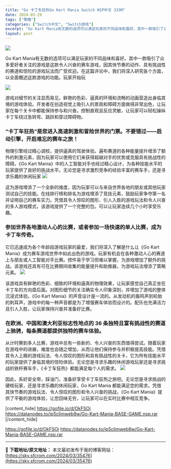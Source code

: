```yaml
---
title: "Go 卡丁车狂热Go Kart Mania Switch NSP中文 333M"
date: 2024-03-29
tags: ["策略"]
categories: ["Switch中文", "Switch游戏"]
excerpt: "Go Kart Mania有无数的选项可以满足玩家的不同品味和喜好。其中一款吸引了众多爱好者关注的游戏是这款令人兴奋的赛车游戏，因其快节奏的动作、具有挑战性的赛道和惊险的游戏玩法而广受欢迎。在这篇评论中，我们将深入研究各个方面，以全面概述这款游戏的功能。玩家开始玩 游戏对细节的关注显而易见，鲜艳的色&hellip;"
layout: post
---
```


<img class="rich_pages wxw-img" src="https://sky.sfcrom.com/wp-content/uploads/2024/03/20240329095219-c92bb.jpeg" data-imgfileid="110005129" data-ratio="0.562" data-type="jpeg" data-w="1000" />

Go Kart Mania有无数的选项可以满足玩家的不同品味和喜好。其中一款吸引了众多爱好者关注的游戏是这款令人兴奋的赛车游戏，因其快节奏的动作、具有挑战性的赛道和惊险的游戏玩法而广受欢迎。在这篇评论中，我们将深入研究各个方面，以全面概述这款游戏的功能。玩家开始玩

<img class="rich_pages wxw-img" src="https://sky.sfcrom.com/wp-content/uploads/2024/03/20240329095219-2750e.jpeg" data-imgfileid="110005125" data-ratio="0.562" data-type="jpeg" data-w="1000" />

游戏对细节的关注显而易见，鲜艳的色彩、逼真的环境和流畅的动画营造出身临其境的游戏体验。开发者在创造视觉上吸引人的景观和障碍方面做得非常出色，让玩家在每个关卡中都能保持参与和兴奋。控制直观且反应灵敏，让玩家可以轻松操纵卡丁车绕过急转弯、跳跃和穿过障碍物。
<h3>“卡丁车狂热”是您进入高速刺激和冒险世界的门票。不要错过——启动引擎，开启难忘的赛车之旅！</h3>
物理引擎经过精心调校，提供逼真的驾驶体验。遍布赛道的各种能量提升增添了额外的刺激元素，因为玩家可以使用它们来获得超越对手的优势或克服具有挑战性的障碍。《Go Kart Mania》中的人工智能对手也经过精心设计，为各种技能水平的玩家提供了良好的挑战水平。无论您是寻求激烈竞争的经验丰富的赛车手，还是寻求乐趣的休闲玩家

<img class="rich_pages wxw-img" src="https://sky.sfcrom.com/wp-content/uploads/2024/03/20240329095219-9a603.jpeg" data-imgfileid="110005128" data-ratio="0.562" data-type="jpeg" data-w="1000" />

这为游戏增添了一个全新的维度，因为玩家可以与来自世界各地的朋友或其他玩家测试自己的技能。在线排行榜和排名为游戏增添了竞技元素，鼓励玩家争夺第一名并证明自己的赛车实力。凭借其令人惊叹的图形、引人入胜的游戏玩法和令人兴奋的多人游戏模式，该游戏提供了一个完整的包，可以让玩家连续几个小时享受乐趣。
<h3>参加世界各地激动人心的比赛，或者参加一场快速的单人比赛，成为卡丁车传奇。</h3>
它已迅速成为各个年龄段游戏玩家的最爱，我们将深入了解是什么让《Go Kart Mania》成为赛车游戏世界中如此出色的游戏。玩家有机会在各种激动人心的赛道上与朋友或人工智能对手比赛。控件易于学习但难以掌握，为游戏增加了额外的挑战。该游戏还具有可在比赛期间收集的能量提升和助推器，为游戏玩法增添了策略元素。

<img class="rich_pages wxw-img" src="https://sky.sfcrom.com/wp-content/uploads/2024/03/20240329095219-4489b.jpeg" data-imgfileid="110005126" data-ratio="0.562" data-type="jpeg" data-w="1000" />

该游戏具有鲜艳的色彩、细致的环境和逼真的物理效果，让玩家感觉自己真正坐在卡丁车的方向盘后面。对图形细节的关注确实令人印象深刻，并增加了游戏的整体沉浸式体验。《Go Kart Mania》的声音设计是一流的。从发动机的轰鸣声到轮胎的刺耳声，游戏中的每一种声音都是为了增强赛车体验而设计的。配乐也充满活力且引人入胜，让玩家保持兴奋并准备好比赛。
<h3>在欧洲、中国和澳大利亚标志性地点的 36 条独特且富有挑战性的赛道上驰骋，每条赛道都提供独特的赛车体验。</h3>
从计时赛到多人比赛，游戏中总有一些新的、令人兴奋的东西值得尝试。随着玩家在游戏中的进展，难度也会随之增加，从而让他们保持参与并积极提高技能。凭借其令人上瘾的游戏玩法、令人惊叹的图形和具有挑战性的关卡，它为所有技能水平的玩家提供了身临其境的惊险体验。无论您是寻求乐趣的休闲游戏玩家还是寻求挑战的铁杆赛车手，《卡丁车狂热》都能满足每个人的需求。

<img class="rich_pages wxw-img" src="https://sky.sfcrom.com/wp-content/uploads/2024/03/20240329095219-f2dda.jpeg" data-imgfileid="110005127" data-ratio="0.562" data-type="jpeg" data-w="1000" data-imgqrcoded="1" />

因此，系好安全带，踩油门，准备好享受卡丁车狂热之旅吧。无论您是寻求挑战的硬核玩家，还是寻求乐趣的休闲玩家，Go Kart Mania 都能满足您的需求。凭借其快节奏的游戏玩法、令人惊叹的图形和令人兴奋的挑战，《Go Kart Mania》提供了平衡的游戏体验，让您回味无穷，让玩家可以在实时比赛中相互竞争。

[content_hide]
https://gofile.io/d/OkFSOi
https://datanodes.to/ip5climweb8w/Go-Kart-Mania-BASE-GAME.nsp.rar
[/content_hide]

<!--wechatfans start-->
https://gofile.io/d/OkFSOi
https://datanodes.to/ip5climweb8w/Go-Kart-Mania-BASE-GAME.nsp.rar
<!--wechatfans end-->

---
📖 **下载地址/原文地址：** 本文最初发布于我的博客网站：[https://sky.sfcrom.com/2024/03/35476](https://sky.sfcrom.com/2024/03/35476)
